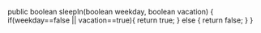 public boolean sleepIn(boolean weekday, boolean vacation) {
  if(weekday==false || vacation==true){
    return true;
  } else {
    return false;
  }
}
